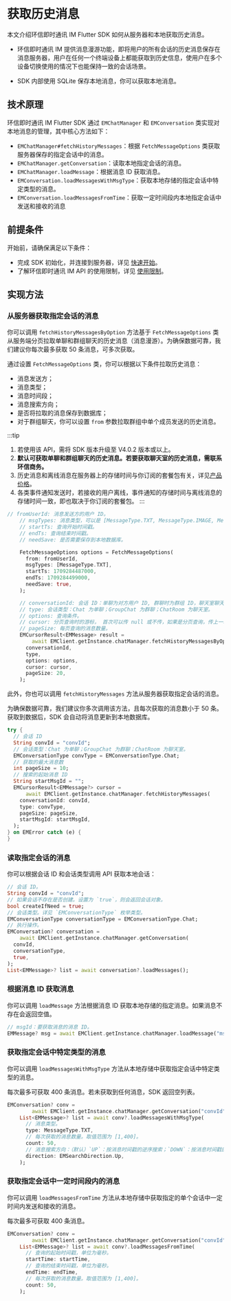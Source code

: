 # 获取历史消息

<Toc />

本文介绍环信即时通讯 IM Flutter SDK 如何从服务器和本地获取历史消息。

- 环信即时通讯 IM 提供消息漫游功能，即将用户的所有会话的历史消息保存在消息服务器，用户在任何一个终端设备上都能获取到历史信息，使用户在多个设备切换使用的情况下也能保持一致的会话场景。

- SDK 内部使用 SQLite 保存本地消息，你可以获取本地消息。

## 技术原理

环信即时通讯 IM Flutter SDK 通过 `EMChatManager` 和 `EMConversation` 类实现对本地消息的管理，其中核心方法如下：

- `EMChatManager#fetchHistoryMessages`：根据 `FetchMessageOptions` 类获取服务器保存的指定会话中的消息。
- `EMChatManager.getConversation`：读取本地指定会话的消息。
- `EMChatManager.loadMessage`：根据消息 ID 获取消息。
- `EMConversation.loadMessagesWithMsgType`：获取本地存储的指定会话中特定类型的消息。
- `EMConversation.loadMessagesFromTime`：获取一定时间段内本地指定会话中发送和接收的消息

## 前提条件

开始前，请确保满足以下条件：

- 完成 SDK 初始化，并连接到服务器，详见 [快速开始](quickstart.html)。
- 了解环信即时通讯 IM API 的使用限制，详见 [使用限制](/product/limitation.html)。

## 实现方法

### 从服务器获取指定会话的消息

你可以调用 `fetchHistoryMessagesByOption` 方法基于 `FetchMessageOptions` 类从服务端分页拉取单聊和群组聊天的历史消息（消息漫游）。为确保数据可靠，我们建议你每次最多获取 50 条消息，可多次获取。

通过设置 `FetchMessageOptions` 类，你可以根据以下条件拉取历史消息：

- 消息发送方；
- 消息类型；
- 消息时间段；
- 消息搜索方向；
- 是否将拉取的消息保存到数据库；
- 对于群组聊天，你可以设置 `from` 参数拉取群组中单个成员发送的历史消息。

:::tip
1. 若使用该 API，需将 SDK 版本升级至 V4.0.2 版本或以上。
2. **默认可获取单聊和群组聊天的历史消息。若要获取聊天室的历史消息，需联系环信商务。**
3. 历史消息和离线消息在服务器上的存储时间与你订阅的套餐包有关，详见[产品价格](/product/pricing.html#套餐包功能详情)。
4. 各类事件通知发送时，若接收的用户离线，事件通知的存储时间与离线消息的存储时间一致，即也取决于你订阅的套餐包。
:::

```dart
// fromUserId: 消息发送方的用户 ID。
    // msgTypes: 消息类型，可以是 [MessageType.TXT, MessageType.IMAGE, MessageType.VIDEO, MessageType.LOCATION, MessageType.VOICE, MessageType.FILE, MessageType.CUSTOM, MessageType.COMBINE]
    // startTs: 查询开始时间戳。
    // endTs: 查询结束时间戳。
    // needSave: 是否需要保存到本地数据库。

    FetchMessageOptions options = FetchMessageOptions(
      from: fromUserId,
      msgTypes: [MessageType.TXT],
      startTs: 1709284487000,
      endTs: 1709284499000,
      needSave: true,
    );

    // conversationId: 会话 ID：单聊为对方用户 ID, 群聊时为群组 ID，聊天室聊天为聊天室 ID。
    // type: 会话类型：Chat 为单聊；GroupChat 为群聊；ChatRoom 为聊天室。
    // options: 查询条件。
    // cursor: 分页查询时的游标， 首次可以传 null 或不传，如果是分页查询，传上一次查询结果的游标 result.cursor。
    // pageSize: 每页查询的消息数量。
    EMCursorResult<EMMessage> result =
        await EMClient.getInstance.chatManager.fetchHistoryMessagesByOption(
      conversationId,
      type,
      options: options,
      cursor: cursor,
      pageSize: 20,
    );
```

此外，你也可以调用 `fetchHistoryMessages` 方法从服务器获取指定会话的消息。

为确保数据可靠，我们建议你多次调用该方法，且每次获取的消息数小于 50 条。获取到数据后，SDK 会自动将消息更新到本地数据库。

```dart
try {
  // 会话 ID
  String convId = "convId";
  // 会话类型：Chat 为单聊；GroupChat 为群聊；ChatRoom 为聊天室。
  EMConversationType convType = EMConversationType.Chat;
  // 获取的最大消息数
  int pageSize = 10;
  // 搜索的起始消息 ID
  String startMsgId = "";
  EMCursorResult<EMMessage?> cursor =
      await EMClient.getInstance.chatManager.fetchHistoryMessages(
    conversationId: convId,
    type: convType,
    pageSize: pageSize,
    startMsgId: startMsgId,
  );
} on EMError catch (e) {
}
```

### 读取指定会话的消息

你可以根据会话 ID 和会话类型调用 API 获取本地会话：

```dart
// 会话 ID。
String convId = "convId";
// 如果会话不存在是否创建。设置为 `true`，则会返回会话对象。
bool createIfNeed = true;
// 会话类型。详见 `EMConversationType` 枚举类型。
EMConversationType conversationType = EMConversationType.Chat;
// 执行操作。
EMConversation? conversation =
    await EMClient.getInstance.chatManager.getConversation(
  convId,
  conversationType,
  true,
);
List<EMMessage>? list = await conversation?.loadMessages();
```

### 根据消息 ID 获取消息

你可以调用 `loadMessage` 方法根据消息 ID 获取本地存储的指定消息。如果消息不存在会返回空值。

```dart
// msgId：要获取消息的消息 ID。
EMMessage? msg = await EMClient.getInstance.chatManager.loadMessage("msgId");
```

### 获取指定会话中特定类型的消息

你可以调用 `loadMessagesWithMsgType` 方法从本地存储中获取指定会话中特定类型的消息。

每次最多可获取 400 条消息。若未获取到任何消息，SDK 返回空列表。

```dart
EMConversation? conv =
        await EMClient.getInstance.chatManager.getConversation("convId");
    List<EMMessage>? list = await conv?.loadMessagesWithMsgType(
      // 消息类型。
      type: MessageType.TXT,
      // 每次获取的消息数量。取值范围为 [1,400]。
      count: 50,
      // 消息搜索方向：（默认）`UP`：按消息时间戳的逆序搜索；`DOWN`：按消息时间戳的正序搜索。
      direction: EMSearchDirection.Up,
    );
```

### 获取指定会话中一定时间段内的消息

你可以调用 `loadMessagesFromTime` 方法从本地存储中获取指定的单个会话中一定时间内发送和接收的消息。

每次最多可获取 400 条消息。

```dart
EMConversation? conv =
        await EMClient.getInstance.chatManager.getConversation("convId");
    List<EMMessage>? list = await conv?.loadMessagesFromTime(
      // 查询的起始时间戳，单位为毫秒。
      startTime: startTime,
      // 查询的结束时间戳，单位为毫秒。
      endTime: endTime,
      // 每次获取的消息数量。取值范围为 [1,400]。
      count: 50,
    );
```